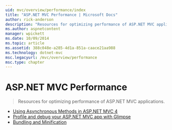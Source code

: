 ```yaml
---
uid: mvc/overview/performance/index
title: "ASP.NET MVC Performance | Microsoft Docs"
author: rick-anderson
description: "Resources for optimizing performance of ASP.NET MVC applications."
ms.author: aspnetcontent
manager: wpickett
ms.date: 10/09/2014
ms.topic: article
ms.assetid: 388c048e-a285-4d1a-851a-caace21aa988
ms.technology: dotnet-mvc
msc.legacyurl: /mvc/overview/performance
msc.type: chapter
---
```

ASP.NET MVC Performance
====================
> Resources for optimizing performance of ASP.NET MVC applications.


- [Using Asynchronous Methods in ASP.NET MVC 4](using-asynchronous-methods-in-aspnet-mvc-4.md)
- [Profile and debug your ASP.NET MVC app with Glimpse](profile-and-debug-your-aspnet-mvc-app-with-glimpse.md)
- [Bundling and Minification](bundling-and-minification.md)
